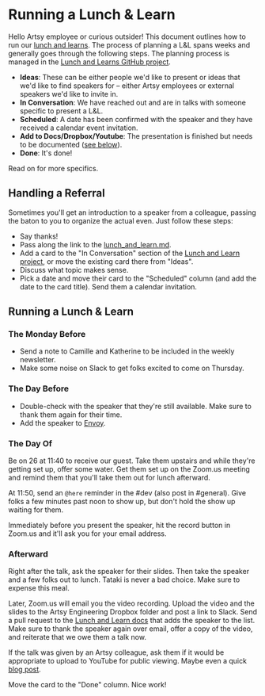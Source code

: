# Running a Lunch & Learn

Hello Artsy employee or curious outsider! This document outlines how to run our [lunch and learns][lal]. The process of planning a L&L spans weeks and generally goes through the following steps. The planning process is managed in the [Lunch and Learns GitHub project][project].

* **Ideas**: These can be either people we'd like to present or ideas that we'd like to find speakers for – either Artsy employees or external speakers we'd like to invite in.
* **In Conversation**: We have reached out and are in talks with someone specific to present a L&L.
* **Scheduled**: A date has been confirmed with the speaker and they have received a calendar event invitation.
* **Add to Docs/Dropbox/Youtube**: The presentation is finished but needs to be documented ([see below][after]).
* **Done**: It's done!

Read on for more specifics.

## Handling a Referral

Sometimes you'll get an introduction to a speaker from a colleague, passing the baton to you to organize the actual even. Just follow these steps:

* Say thanks!
* Pass along the link to the [lunch_and_learn.md][lal].
* Add a card to the "In Conversation" section of the [Lunch and Learn project][project], or move the existing card there from "Ideas".
* Discuss what topic makes sense.
* Pick a date and move their card to the "Scheduled" column (and add the date to the card title). Send them a calendar invitation.

## Running a Lunch & Learn

### The Monday Before

* Send a note to Camille and Katherine to be included in the weekly newsletter.
* Make some noise on Slack to get folks excited to come on Thursday.

### The Day Before

* Double-check with the speaker that they're still available. Make sure to thank them again for their time.
* Add the speaker to [Envoy](https://dashboard.envoy.com).

### The Day Of

Be on 26 at 11:40 to receive our guest. Take them upstairs and while they're getting set up, offer some water. Get them set up on the Zoom.us meeting and remind them that you'll take them out for lunch afterward.

At 11:50, send an `@here` reminder in the #dev (also post in #general). Give folks a few minutes past noon to show up, but don't hold the show up waiting for them.

Immediately before you present the speaker, hit the record button in Zoom.us and it'll ask you for your email address.

### Afterward

Right after the talk, ask the speaker for their slides. Then take the speaker and a few folks out to lunch. Tataki is never a bad choice. Make sure to expense this meal.

Later, Zoom.us will email you the video recording. Upload the video and the slides to the Artsy Engineering Dropbox folder and post a link to Slack. Send a pull request to the [Lunch and Learn docs][lal] that adds the speaker to the list. Make sure to thank the speaker again over email, offer a copy of the video, and reiterate that we owe them a talk now.

If the talk was given by an Artsy colleague, ask them if it would be appropriate to upload to YouTube for public viewing. Maybe even a quick [blog post][blog].

Move the card to the "Done" column. Nice work!

[lal]: lunch_and_learn.md
[after]: #Afterward
[blog]: https://github.com/artsy/artsy.github.io
[project]: https://github.com/artsy/meta/projects/1
